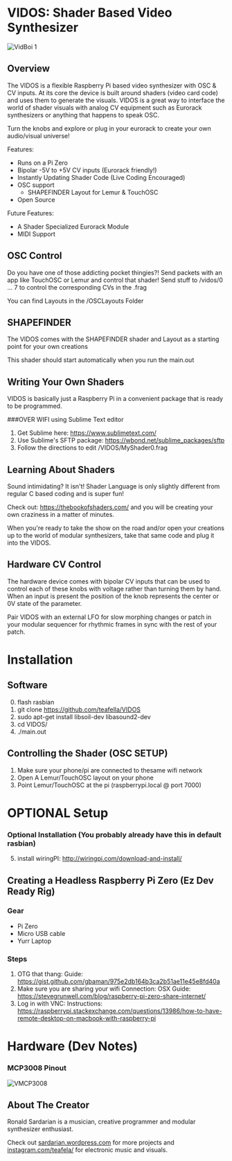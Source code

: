 # VIDOS: Shader Based Video Synthesizer

![VidBoi 1](https://github.com/teafella/VIDOS/blob/master/images/IMGP1873.jpg?raw=true)
## Overview

The VIDOS is a flexible Raspberry Pi based video synthesizer with OSC & CV inputs. At its core the device is built around shaders (video card code) and uses them to generate the visuals. VIDOS is a great way to interface the world of shader visuals with analog CV equipment such as Eurorack synthesizers or anything that happens to speak OSC.

Turn the knobs and explore or plug in your eurorack to create your own audio/visual universe!

Features:
- Runs on a Pi Zero
- Bipolar -5V to +5V CV inputs (Eurorack friendly!)
- Instantly Updating Shader Code (Live Coding Encouraged)
- OSC support
	- SHAPEFINDER Layout for Lemur & TouchOSC
- Open Source

Future Features:
- A Shader Specialized Eurorack Module
- MIDI Support

## OSC Control
Do you have one of those addicting pocket thingies?! Send packets with an app like TouchOSC or Lemur and control that shader! Send stuff to /vidos/0 ... 7 to control the corresponding CVs in the .frag

You can find Layouts in the /OSCLayouts Folder

## SHAPEFINDER 
The VIDOS comes with the SHAPEFINDER shader and Layout as a starting point for your own creations

This shader should start automatically when you run the main.out

## Writing Your Own Shaders

VIDOS is basically just a Raspberry Pi in a convenient package that is ready to be programmed.

###OVER WIFI using Sublime Text editor
1. Get Sublime here: https://www.sublimetext.com/
2. Use Sublime's SFTP package: https://wbond.net/sublime_packages/sftp
3. Follow the directions to edit /VIDOS/MyShader0.frag


## Learning About Shaders
Sound intimidating? It isn't! Shader Language is only slightly different from regular C based coding and is super fun!

Check out: https://thebookofshaders.com/ and you will be creating your own craziness in a matter of minutes.

When you're ready to take the show on the road and/or open your creations up to the world of modular synthesizers, take that same code and plug it into the VIDOS.

## Hardware CV Control
The hardware device comes with bipolar CV inputs that can be used to control each of these knobs with voltage rather than turning them by hand. When an input is present the position of the knob represents the center or 0V state of the parameter.

Pair VIDOS with an external LFO for slow morphing changes or patch in your modular sequencer for rhythmic frames in sync with the rest of your patch.

# Installation
## Software
0. flash rasbian
8. git clone https://github.com/teafella/VIDOS
59. sudo apt-get install libsoil-dev libasound2-dev
68. cd VIDOS/
89. ./main.out

## Controlling the Shader (OSC SETUP)
1. Make sure your phone/pi are connected to thesame wifi network
2. Open A Lemur/TouchOSC layout on your phone
3. Point Lemur/TouchOSC at the pi (raspberrypi.local @ port 7000)

# OPTIONAL Setup
### Optional Installation (You probably already have this in default rasbian)
5. install wiringPI: http://wiringpi.com/download-and-install/

## Creating a Headless Raspberry Pi Zero (Ez Dev Ready Rig)

### Gear
- Pi Zero
- Micro USB cable
- Yurr Laptop

### Steps
1. OTG that thang:
		Guide: https://gist.github.com/gbaman/975e2db164b3ca2b51ae11e45e8fd40a 
2. Make sure you are sharing your wifi Connection: 
		OSX Guide: https://stevegrunwell.com/blog/raspberry-pi-zero-share-internet/
3. Log in with VNC: 
		Instructions: https://raspberrypi.stackexchange.com/questions/13986/how-to-have-remote-desktop-on-macbook-with-raspberry-pi

# Hardware (Dev Notes)

### MCP3008 Pinout
![VMCP3008](https://github.com/teafella/VIDOS/blob/master/images/MCP3008Pinout.gif)


## About The Creator
Ronald Sardarian is a musician, creative programmer and modular synthesizer enthusiast.

Check out [sardarian.wordpress.com](sardarian.wordpress.com) for more projects and [instagram.com/teafela/](instagram.com/teafela) for electronic music and visuals.


